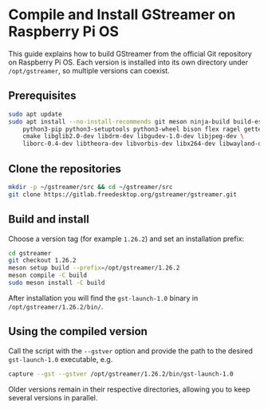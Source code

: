 # Compile and Install GStreamer on Raspberry Pi OS

This guide explains how to build GStreamer from the official Git repository on Raspberry Pi OS. Each version is installed into its own directory under `/opt/gstreamer`, so multiple versions can coexist.

## Prerequisites

```bash
sudo apt update
sudo apt install --no-install-recommends git meson ninja-build build-essential \
    python3-pip python3-setuptools python3-wheel bison flex ragel gettext \
    cmake libglib2.0-dev libdrm-dev libgudev-1.0-dev libjpeg-dev \
    liborc-0.4-dev libtheora-dev libvorbis-dev libx264-dev libwayland-dev
```

## Clone the repositories

```bash
mkdir -p ~/gstreamer/src && cd ~/gstreamer/src
git clone https://gitlab.freedesktop.org/gstreamer/gstreamer.git
```

## Build and install

Choose a version tag (for example `1.26.2`) and set an installation prefix:

```bash
cd gstreamer
git checkout 1.26.2
meson setup build --prefix=/opt/gstreamer/1.26.2
meson compile -C build
sudo meson install -C build
```

After installation you will find the `gst-launch-1.0` binary in `/opt/gstreamer/1.26.2/bin/`.

## Using the compiled version

Call the script with the `--gstver` option and provide the path to the desired `gst-launch-1.0` executable, e.g.

```bash
capture --gst --gstver /opt/gstreamer/1.26.2/bin/gst-launch-1.0
```

Older versions remain in their respective directories, allowing you to keep several versions in parallel.
